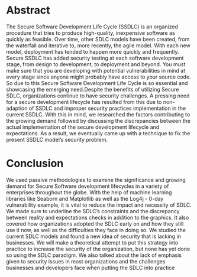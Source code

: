 # Abstract

The Secure Software Development Life Cycle (SSDLC) is an organized procedure that tries to produce high-quality, 
inexpensive software as quickly as feasible. Over time, other SDLC models have been created, from the waterfall 
and iterative to, more recently, the agile model. With each new model, deployment has tended to happen more quickly 
and frequently. Secure SSDLC has added security testing at each software development stage, from design to development, 
to deployment and beyond. You must make sure that you
are developing with potential vulnerabilities in mind at every stage
since anyone might probably have access to your source code. So
due to this Secure Software Development Life Cycle is so essential
and showcasing the emerging need.Despite the benefits of utilizing
Secure SDLC, organizations continue to have security challenges. A
pressing need for a secure development lifecycle has resulted from
this due to non-adaption of SSDLC and improper security practices
implementation in the current SSDLC. With this in mind, we researched the factors contributing to the growing demand followed
by discussing the discrepancies between the actual implementation
of the secure development lifecycle and expectations. As a result,
we eventually came up with a technique to fix the present SSDLC
model’s security problem.

# Conclusion

We used passive methodologies to examine the significance and
growing demand for Secure Software development lifecycles in
a variety of enterprises throughout the globe. With the help of
machine learning libraries like Seaborn and Matplotlib as well as the
Log4j - 0-day vulnerability example, it is vital to reduce the impact
and necessity of SDLC. We made sure to underline the SDLC’s
constraints and the discrepancy between reality and expectations
checks in addition to the graphics. It also covered how organizations
adopted the SDLC early on and how they still use it now, as well
as the difficulties they face in doing so. We studied the current
SDLC models and found a new idea of security that is lacking in
businesses. We will make a theoretical attempt to put this strategy
into practice to increase the security of the organization, but none
has yet done so using the SDLC paradigm. We also talked about
the lack of emphasis given to security issues in most organizations
and the challenges businesses and developers face when putting
the SDLC into practice

